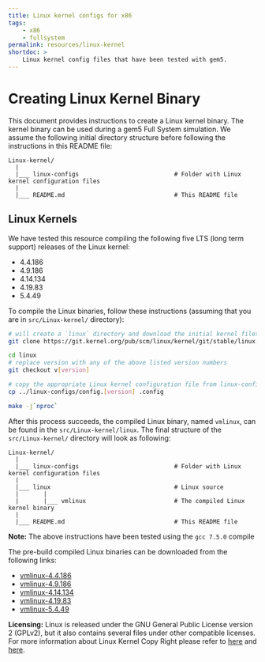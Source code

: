 ```yaml
---
title: Linux kernel configs for x86
tags:
    - x86
    - fullsystem
permalink: resources/linux-kernel
shortdoc: >
    Linux kernel config files that have been tested with gem5.
---
```


# Creating Linux Kernel Binary

This document provides instructions to create a Linux kernel binary. The kernel binary can be used during a gem5 Full System simulation.
We assume the following initial directory structure before following the instructions in this README file:

```
Linux-kernel/
  |
  |___ linux-configs                           # Folder with Linux kernel configuration files
  |
  |___ README.md                               # This README file
```

## Linux Kernels

We have tested this resource compiling the following five LTS (long term support) releases of the Linux kernel:

- 4.4.186
- 4.9.186
- 4.14.134
- 4.19.83
- 5.4.49

To compile the Linux binaries, follow these instructions (assuming that you are in `src/Linux-kernel/` directory):

```sh
# will create a `linux` directory and download the initial kernel files into it.
git clone https://git.kernel.org/pub/scm/linux/kernel/git/stable/linux.git

cd linux
# replace version with any of the above listed version numbers
git checkout v[version]

# copy the appropriate Linux kernel configuration file from linux-configs/
cp ../linux-configs/config.[version] .config

make -j`nproc`
```

After this process succeeds, the compiled Linux binary, named  `vmlinux`, can be found in the `src/Linux-kernel/linux`.
The final structure of the `src/Linux-kernel/` directory will look as following:

```
Linux-kernel/
  |
  |___ linux-configs                           # Folder with Linux kernel configuration files
  |
  |___ linux                                   # Linux source
  |       |
  |       |___ vmlinux                         # The compiled Linux kernel binary
  |
  |___ README.md                               # This README file
```

**Note:** The above instructions have been tested using the `gcc 7.5.0` compile

The pre-build compiled Linux binaries can be downloaded from the following links:

- [vmlinux-4.4.186](http://dist.gem5.org/dist/v21-0/kernels/x86/static/vmlinux-4.4.186)
- [vmlinux-4.9.186](http://dist.gem5.org/dist/v21-0/kernels/x86/static/vmlinux-4.9.186)
- [vmlinux-4.14.134](http://dist.gem5.org/dist/v21-0/kernels/x86/static/vmlinux-4.14.134)
- [vmlinux-4.19.83](http://dist.gem5.org/dist/v21-0/kernels/x86/static/vmlinux-4.19.83)
- [vmlinux-5.4.49](http://dist.gem5.org/dist/v21-0/kernels/x86/static/vmlinux-5.4.49)


**Licensing:**
Linux is released under the GNU General Public License version 2 (GPLv2), but it also contains several files under other compatible licenses. For more information about Linux Kernel Copy Right please refer to [here](https://www.kernel.org/legal.html) and [here](https://www.kernel.org/doc/html/latest/process/license-rules.html#kernel-licensing).
